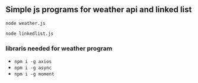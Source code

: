 ## Simple js programs for weather api and linked list

`node weather.js`

`node linkedlist.js`

### libraris needed for weather program
 - `npm i -g axios`
 - `npm i -g async`
 - `npm i -g moment`
